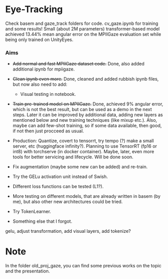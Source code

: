 # Eye-Tracking
Check basem and gaze_track folders for code. cv_gaze.ipynb for training and some results!
Small (about 2M parameters) transformer-based model achieved 13.44% mean angular error on the MPIIGaze evaluation set while being only trained on UnityEyes.

### Aims
* ~~Add normal and fast MPIIGaze dataset code.~~
  Done, also added additional ipynb for mpiigaze.
* ~~Clean ipynb even more.~~
  Done, cleaned and added rubbish ipynb files, but now also need to add:
  * Visual testing in notebook.
* ~~Train pre-trained model on MPIIGaze.~~
  Done, achieved 9% angular error, which is not the best result, but can be used as a demo in the next steps. Later it can be improved by additional data, adding new layers as mentioned below and new training techniques (like mixup etc.). Also, maybe can add few-shot training, so if some data available, then good, if not then just procceed as usual.
* Production: Quantize, covert to tensorrt, try tempo (?) make a small server, etc (huggingface infinity?).
  Planning to use TensorRT (fp16 or int8) with torchserve (in docker container). Maybe, later, even more tools for better servicing and lifecycle. Will be done soon.

* Fix augmentation (maybe some new can be added) and re-train.
* Try the GELu activation unit instead of Swish.
* Different loss functions can be tested (L1?).
* More testing on different models, that are already written in basem (by me), but also other new architectures could be tried.
* Try TokenLearner.
* Something else that I forgot.

gelu, adjust transformation, add visual layers, add tokenize?

# Note
In the folder old_proj_gaze, you can find some previous works on the topic and the presentation.
